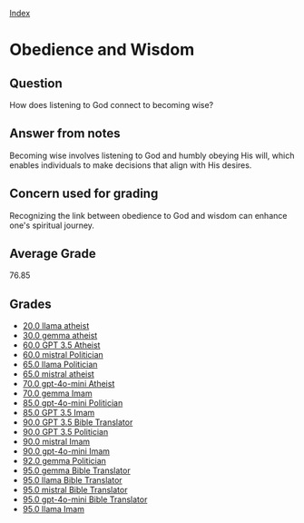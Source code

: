 
[Index](../../index.md)
# Obedience and Wisdom
## Question
How does listening to God connect to becoming wise?

## Answer from notes
Becoming wise involves listening to God and humbly obeying His will, which enables individuals to make decisions that align with His desires.

## Concern used for grading
Recognizing the link between obedience to God and wisdom can enhance one's spiritual journey.

## Average Grade
76.85

## Grades
 * [20.0 llama atheist](../answers/llama_atheist/Obedience_and_Wisdom.md)
 * [30.0 gemma atheist](../answers/gemma_atheist/Obedience_and_Wisdom.md)
 * [60.0 GPT 3.5 Atheist](../answers/GPT_3.5_Atheist/Obedience_and_Wisdom.md)
 * [60.0 mistral Politician](../answers/mistral_Politician/Obedience_and_Wisdom.md)
 * [65.0 llama Politician](../answers/llama_Politician/Obedience_and_Wisdom.md)
 * [65.0 mistral atheist](../answers/mistral_atheist/Obedience_and_Wisdom.md)
 * [70.0 gpt-4o-mini Atheist](../answers/gpt-4o-mini_Atheist/Obedience_and_Wisdom.md)
 * [70.0 gemma Imam](../answers/gemma_Imam/Obedience_and_Wisdom.md)
 * [85.0 gpt-4o-mini Politician](../answers/gpt-4o-mini_Politician/Obedience_and_Wisdom.md)
 * [85.0 GPT 3.5 Imam](../answers/GPT_3.5_Imam/Obedience_and_Wisdom.md)
 * [90.0 GPT 3.5 Bible Translator](../answers/GPT_3.5_Bible_Translator/Obedience_and_Wisdom.md)
 * [90.0 GPT 3.5 Politician](../answers/GPT_3.5_Politician/Obedience_and_Wisdom.md)
 * [90.0 mistral Imam](../answers/mistral_Imam/Obedience_and_Wisdom.md)
 * [90.0 gpt-4o-mini Imam](../answers/gpt-4o-mini_Imam/Obedience_and_Wisdom.md)
 * [92.0 gemma Politician](../answers/gemma_Politician/Obedience_and_Wisdom.md)
 * [95.0 gemma Bible Translator](../answers/gemma_Bible_Translator/Obedience_and_Wisdom.md)
 * [95.0 llama Bible Translator](../answers/llama_Bible_Translator/Obedience_and_Wisdom.md)
 * [95.0 mistral Bible Translator](../answers/mistral_Bible_Translator/Obedience_and_Wisdom.md)
 * [95.0 gpt-4o-mini Bible Translator](../answers/gpt-4o-mini_Bible_Translator/Obedience_and_Wisdom.md)
 * [95.0 llama Imam](../answers/llama_Imam/Obedience_and_Wisdom.md)
